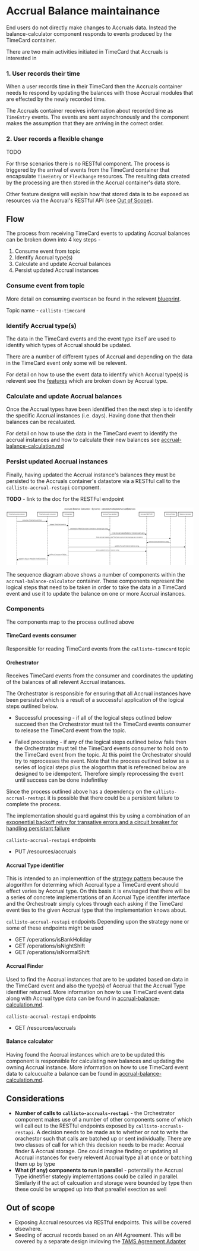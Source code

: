 # Accrual Balance maintainance

End users do not directly make changes to Accruals data. Instead the balance-calculator component responds to events produced by the TimeCard container.

There are two main activities initiated in TimeCard that Accruals is interested in

### 1. User records their time

When a user records time in their TimeCard then the Accruals container needs to respond by updating the balances with those Accrual modules that are effected by the newly recorded time.

The Accruals container receives information about recorded time as `TimeEntry` events. The events are sent asynchronously and the component makes the assumption that they are arriving in the correct order. 

### 2. User records a flexible change
TODO

For thrse scenarios there is no RESTful component. The process is triggered by the arrival of events from the TimeCard container that encapsulate `TimeEntry` or `FlexChange` resources. The resulting data created by the processing are then stored in the Accrual container's data store. 

Other feature designs will explain how that stored data is to be exposed as resources via the Accrual's RESTful API (see [Out of Scope](#out-of-scope)). 

## Flow
The process from receiving TimeCard events to updating Accrual balances can be broken down into 4 key steps - 

1. Consume event from topic
2. Identify Accrual type(s)
3. Calculate and update Accrual balances
4. Persist updated Accrual instances

### Consume event from topic

More detail on consuming eventscan be found in the relevent [blueprint](https://github.com/UKHomeOffice/callisto-docs/blob/main/blueprints/event-publishing-and-consuming.md#event-consumer). 

Topic name - `callisto-timecard`

### Identify Accrual type(s)
The data in the TimeCard events and the event type itself are used to identify which types of Accrual should be updated.

There are a number of different types of Accrual and depending on the data in the TimeCard event only some will be relevent.

For detail on how to use the event data to identify which Accrual type(s) is relevent see the [features](../features/index.md) which are broken down by Accrual type.

### Calculate and update Accrual balances
Once the Accrual types have been identified then the next step is to identify the specific Accrual instances (i.e. days). Having done that then their balances can be recaluated.

For detail on how to use the data in the TimeCard event to identify the accrual instances and how to calculate their new balances see [accrual-balance-calculation.md](./accrual-balance-calculation.md) 

### Persist updated Accrual instances
Finally, having updated the Accrual instance's balances they must be persisted to the Accruals container's datastore via a RESTful call to the `callisto-accrual-restapi` component.

**TODO** - link to the doc for the RESTFul endpoint

![](./../images/calculate-and-update-accrual-balances-detail.png)

The sequence diagram above shows a number of components within the `accrual-balance-calculator` container. These components represent the logical steps that need to be taken in order to take the data in a TimeCard event and use it to update the balance on one or more Accrual instances.

### Components
The components map to the process outlined above

#### TimeCard events consumer
Responsible for reading TimeCard events from the `callisto-timecard` topic

#### Orchestrator
Receives TimeCard events from the consumer and coordinates the updating of the balances of all relevent Accrual instances.

The Orchestrator is responsible for ensuring that all Accrual instances have been persisted which is a result of a successful application of the logical steps outlined below. 

- Successful processing - if all of the logical steps outlined below succeed then the Orchestrator must tell the TimeCard events consumer to release the TimeCard event from the topic. 

- Failed processing - if any of the logical steps outlined below fails then the Orchestrator must tell the TimeCard events consumer to hold on to the TimeCard event from the topic. At this point the Orchestrator should try to reprocesses the event. Note that the process outlined below as a series of logical steps plus the alogorthm that is referecned below are designed to be idempotent. Therefore simply reprocessing the event until success can be done indefintiluy

Since the process outlined above has a dependency on the `callisto-accrual-restapi` it is possible that there could be a persistent failure to complete the process.

The implementation should guard against this by using a combination of an [exponential backoff retry for transative errors and a circuit breaker for handling persistant failure](https://dzone.com/articles/understanding-retry-pattern-with-exponential-back)

`callisto-accrual-restapi` endpoints

- PUT /resources/accruals

#### Accrual Type identifier
This is intended to an implementtion of the [strategy pattern](https://en.wikipedia.org/wiki/Strategy_pattern) because the alogorithm for determing which Accrual type a TimeCard event should effect varies by Accrual type. On this basis it is envisaged that there will be a series of concrete implementations of an Accrual Type identifer interface and the Orchestroatr simply cylces through each asking if the TimeCard event ties to the given Accrual type that the implementation knows about.

`callisto-accrual-restapi` endpoints
Depending upon the strategy none or some of these endpoints might be used

- GET /operations/isBankHoliday
- GET /operations/isNightShift
- GET /operations/isNormalShift

#### Accrual Finder
Used to find the Accrual instances that are to be updated based on data in the TimeCard event and also the type(s) of Accrual that the Accrual Type identifier returned. More information on how to use TimeCard event data along with Accrual type data can be found in [accrual-balance-calculation.md](./accrual-balance-calculation.md). 

`callisto-accrual-restapi` endpoints

- GET /resources/accruals

#### Balance calculator
Having found the Accrual instances which are to be updated this component is responsible for calculating new balances and updating the owning Accrual instance. More information on how to use TimeCard event data to calcucualte a balance can be found in [accrual-balance-calculation.md](./accrual-balance-calculation.md).

## Considerations
- **Number of calls to `callisto-accruals-restapi`** - the Orchestrator component makes use of a number of other components some of which will call out to the RESTful endpoints exposed by `callisto-accruals-restapi`. A decision needs to be made as to whether or not to write the orachestor such that calls are batched up or sent individually. There are two classes of call for which this decision needs to be made: Accrual finder & Accrual storage. One could imagine finding or updating all Accrual instances for every relevent Accrual type all at once or batching them up by type
- **What (if any) components to run in parallel** - potentaiily the Accrual Type idnetifier stategiy implementations could be called in parallel. Similarly if the act of calcuation and storage were bounded by type then these could be wrapped up into that pareallel exection as well

## Out of scope
- Exposing Accrual resources via RESTful endpoints. This will be covered elsewhere.
- Seeding of accrual records based on an AH Agreement. This will be covered by a separate design invloving the [TAMS Agreement Adapter](https://github.com/UKHomeOffice/callisto-docs/blob/main/containers.md#tams-agreement-adapter)